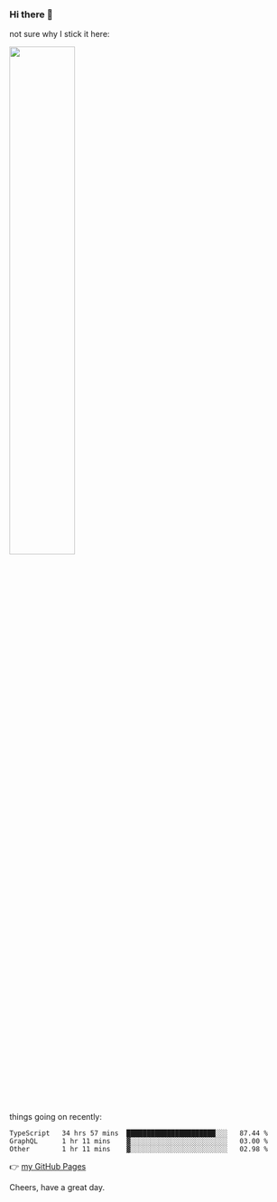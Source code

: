 ### Hi there 👋

not sure why I stick it here:

[<img width="48%" src="https://github-readme-stats.vercel.app/api?username=ykzhukian&show_icons=true&theme=dracula">](https://github.com/anuraghazra/github-readme-stats)


things going on recently:

<!--START_SECTION:waka-->

```text
TypeScript   34 hrs 57 mins  ██████████████████████░░░   87.44 %
GraphQL      1 hr 11 mins    ▓░░░░░░░░░░░░░░░░░░░░░░░░   03.00 %
Other        1 hr 11 mins    ▓░░░░░░░░░░░░░░░░░░░░░░░░   02.98 %
```

<!--END_SECTION:waka-->

👉 [my GitHub Pages](https://ykzhukian.github.io)

Cheers, have a great day.

